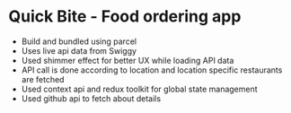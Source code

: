 # Quick Bite - Food ordering app

- Build and bundled using parcel
- Uses live api data from Swiggy
- Used shimmer effect for better UX while loading API data
- API call is done according to location and location specific restaurants are fetched
- Used context api and redux toolkit for global state management
- Used github api to fetch about details 